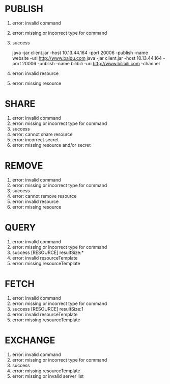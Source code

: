 # PUBLISH #

1. error: invalid command
2. error: missing or incorrect type for command
3. success

	java -jar client.jar -host 10.13.44.164 -port 20006 -publish -name website -uri http://www.baidu.com
	java -jar client.jar -host 10.13.44.164 -port 20006 -publish -name bilibili -uri http://www.bilibili.com -channel 
	
4. error: invalid resource
5. error: missing resource

# SHARE #

1. error: invalid command
2. error: missing or incorrect type for command
3. success
4. error: cannot share resource
5. error: incorrect secret
6. error: missing resource and\/or secret

# REMOVE #

1. error: invalid command
2. error: missing or incorrect type for command
3. success
4. error: cannot remove resource
5. error: invalid resource
6. error: missing resource

# QUERY #

1. error: invalid command
2. error: missing or incorrect type for command
3. success [RESOURCE] resultSize:*
4. error: invalid resourceTemplate
5. error: missing resourceTemplate

# FETCH #

1. error: invalid command
2. error: missing or incorrect type for command
3. success [RESOURCE] resultSize:1
4. error: invalid resourceTemplate
5. error: missing resourceTemplate

# EXCHANGE #

1. error: invalid command
2. error: missing or incorrect type for command
3. success
4. error: missing resourceTemplate
5. error: missing or invalid server list
